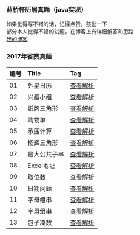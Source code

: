 ### 蓝桥杯历届真题（java实现）
如果觉得写不错的话，记得点赞，鼓励一下
<br/>
部分本人觉得不错的试题，在博客上有详细解答和思路
<br/>
[我的博客](https://blog.csdn.net/shaonianbz)

### 2017年省赛真题
| 编号   | Title                                    | Tag                                      |
| :---  | :--------------------------------------------------------- | :-------------------------------------------------  |
| 01    | 外星日历                                  | [查看解析](https://github.com/yangguangzb/lanqiao/blob/master/zhenti2017/java2017/Main01.java)|
| 02    | 兴趣小组                                  | [查看解析](https://github.com/yangguangzb/lanqiao/blob/master/zhenti2017/java2017/Main02.java)|
| 03    | 纸牌三角形                                  | [查看解析](https://github.com/yangguangzb/lanqiao/blob/master/zhenti2017/java2017/Main03.java)|
| 04    | 购物单                                  | [查看解析](https://github.com/yangguangzb/lanqiao/blob/master/zhenti2017/java2017/Main04.java)|
| 05    | 承压计算                                  | [查看解析](https://github.com/yangguangzb/lanqiao/blob/master/zhenti2017/java2017/Main05.java)|
| 06    | 杨辉三角形                                  | [查看解析](https://github.com/yangguangzb/lanqiao/blob/master/zhenti2017/java2017/Main06.java)|
| 07    | 最大公共子串                                  | [查看解析](https://github.com/yangguangzb/lanqiao/blob/master/zhenti2017/java2017/Main07.java)|
| 08    | Excel地址                                  | [查看解析](https://github.com/yangguangzb/lanqiao/blob/master/zhenti2017/java2017/Main08.java)|
| 09    | 取位数                                  | [查看解析](https://github.com/yangguangzb/lanqiao/blob/master/zhenti2017/java2017/Main09.java)|
| 10    | 日期问题                                  | [查看解析](https://github.com/yangguangzb/lanqiao/blob/master/zhenti2017/java2017/Main10.java)|
| 11    | 字母组串                                  | [查看解析](https://github.com/yangguangzb/lanqiao/blob/master/zhenti2017/java2017/Main11.java)|
| 12    | 字母组串                                  | [查看解析](https://github.com/yangguangzb/lanqiao/blob/master/zhenti2017/java2017/Main12.java)|
| 13    | 包子凑数                                  | [查看解析](https://github.com/yangguangzb/lanqiao/blob/master/zhenti2017/java2017/Main13.java)|




